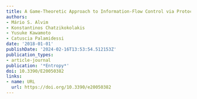 ```yaml
---
title: A Game-Theoretic Approach to Information-Flow Control via Protocol Composition
authors:
- Mário S. Alvim
- Konstantinos Chatzikokolakis
- Yusuke Kawamoto
- Catuscia Palamidessi
date: '2018-01-01'
publishDate: '2024-02-16T13:53:54.512153Z'
publication_types:
- article-journal
publication: '*Entropy*'
doi: 10.3390/E20050382
links:
- name: URL
  url: https://doi.org/10.3390/e20050382
---
```


